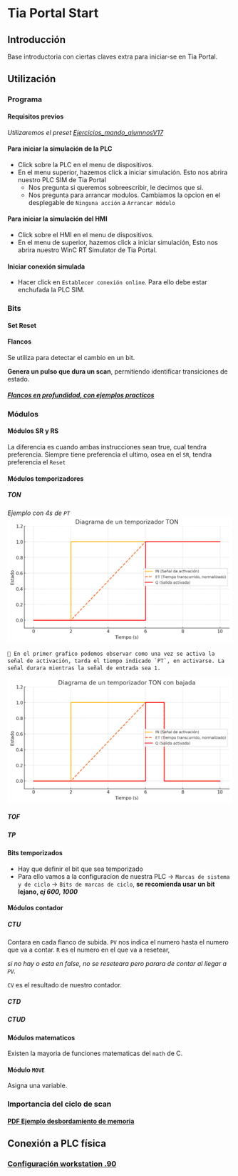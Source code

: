 # Tia Portal Start

## Introducción
Base introductoria con ciertas claves extra para iniciar-se en Tia Portal.

## Utilización

### Programa 
#### Requisitos previos
_Utilizaremos el preset [Ejercicios_mando_alumnosV17](../../Documents/Downloads/Ejercicios_mando_alumnosV17.zip)_
#### Para iniciar la simulación de la PLC
- Click sobre la PLC en el menu de dispositivos. 
- En el menu superior, hazemos click a iniciar simulación. Esto nos abrira nuestro PLC SIM de Tia Portal
    - Nos pregunta si queremos sobreescribir, le decimos que si.
    - Nos pregunta para arrancar modulos. Cambiamos la opcion en el desplegable de `Ninguna acción` a `Arrancar módulo`
#### Para iniciar la simulación del HMI
- Click sobre el HMI en el menu de dispositivos.
- En el menu de superior, hazemos click a iniciar simulación, Esto nos abrira nuestro WinC RT Simulator de Tia Portal.
#### Iniciar conexión simulada
- Hacer click en `Establecer conexión online`. Para ello debe estar enchufada la PLC SIM.

### Bits
#### Set Reset
#### Flancos  
Se utiliza para detectar el cambio en un bit. 

**Genera un pulso que dura un scan**, permitiendo identificar transiciones de estado.
##### [**Flancos en profundidad**, con ejemplos practicos](./flancos.md)

### Módulos
#### Módulos SR y RS
La diferencia es cuando ambas instrucciones sean true, cual tendra preferencia. Siempre tiene preferencia el ultimo, osea en el `SR`, tendra preferencia el `Reset`

#### Módulos temporizadores
##### TON
_Ejemplo con 4s de `PT`_ 
![Grafico temporal TON](../../Pictures/Ladder/TON.png)

    🧠 En el primer grafico podemos observar como una vez se activa la señal de activación, tarda el tiempo indicado `PT`, en activarse. La señal durara mientras la señal de entrada sea 1.

![Grafico temporal TON 2](../../Pictures/Ladder/TON-2.png)
##### TOF
##### TP

#### Bits temporizados
- Hay que definir el bit que sea temporizado
- Para ello vamos a la configuracion de nuestra PLC -> `Marcas de sistema y de ciclo` -> `Bits de marcas de ciclo`, **se recomienda usar un bit lejano, _ej 600, 1000_**

#### Módulos contador
##### CTU
Contara en cada flanco de subida. `PV` nos indica el numero hasta el numero que va a contar. `R` es el numero en el que va a resetear, 

_si no hay o esta en false, no se reseteara pero parara de contar al llegar a `PV`._

`CV` es el resultado de nuestro contador.

##### CTD

##### CTUD

#### Módulos matematicos
Existen la mayoria de funciones matematicas del `math` de C.
#### Módulo `MOVE`
Asigna una variable.

### Importancia del ciclo de scan
#### [PDF Ejemplo desbordamiento de memoria](../../Documents/TiaPortal/ejemplo-flanco-necesario.pdf)

## Conexión a PLC física
### [Configuración workstation .90](../../Documents/TiaPortal/config-90.md)